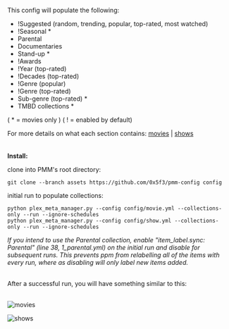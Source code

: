 This config will populate the following:

- !Suggested (random, trending, popular, top-rated, most watched)
- !Seasonal *
- Parental
- Documentaries
- Stand-up *
- !Awards
- !Year (top-rated)
- !Decades (top-rated)
- !Genre (popular)
- !Genre (top-rated)
- Sub-genre (top-rated) *
- TMBD collections *

( * = movies only )
( ! = enabled by default)

For more details on what each section contains: [movies](MOVIES.md) | [shows](SHOWS.md)
<br/>
<br/>
<br/>
**Install:**

clone into PMM's root directory:
```
git clone --branch assets https://github.com/0x5f3/pmm-config config
```
initial run to populate collections:
```
python plex_meta_manager.py --config config/movie.yml --collections-only --run --ignore-schedules
python plex_meta_manager.py --config config/show.yml --collections-only --run --ignore-schedules
```

*If you intend to use the Parental collection, enable "item_label.sync: Parental" (line 38, 1_parental.yml) on the initial run and disable for subsequent runs. This prevents ppm from relabelling all of the items with every run, where as disabling will only label new items added.*

<br/>
After a successful run, you will have something similar to this:
<br/>
<br/>

![movies](/assets/_/_movies.png)
<br/>
  
![shows](/assets/_/_shows.png)

